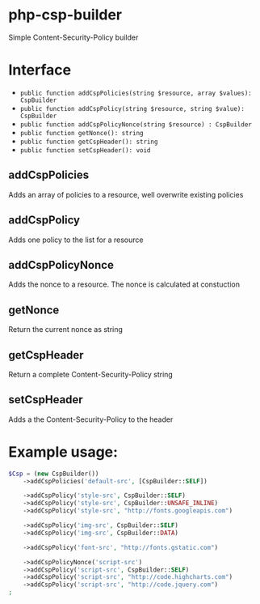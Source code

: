 # php-csp-builder
Simple Content-Security-Policy builder

# Interface
 * `public function addCspPolicies(string $resource, array $values): CspBuilder`
 * `public function addCspPolicy(string $resource, string $value): CspBuilder`
 * `public function addCspPolicyNonce(string $resource) : CspBuilder`
 * `public function getNonce(): string`
 * `public function getCspHeader(): string`
 * `public function setCspHeader(): void`

## addCspPolicies
Adds an array of policies to a resource, well overwrite existing policies

## addCspPolicy
Adds one policy to the list for a resource

## addCspPolicyNonce
Adds the nonce to a resource. The nonce is calculated at constuction

## getNonce
Return the current nonce as string

## getCspHeader
Return a complete Content-Security-Policy string

## setCspHeader
Adds a the Content-Security-Policy to the header

# Example usage:
```php
$Csp = (new CspBuilder())
	->addCspPolicies('default-src', [CspBuilder::SELF])

	->addCspPolicy('style-src', CspBuilder::SELF)
	->addCspPolicy('style-src', CspBuilder::UNSAFE_INLINE)
	->addCspPolicy('style-src', "http://fonts.googleapis.com")

	->addCspPolicy('img-src', CspBuilder::SELF)
	->addCspPolicy('img-src', CspBuilder::DATA)

	->addCspPolicy('font-src', "http://fonts.gstatic.com")

	->addCspPolicyNonce('script-src')
	->addCspPolicy('script-src', CspBuilder::SELF)
	->addCspPolicy('script-src', "http://code.highcharts.com")
	->addCspPolicy('script-src', "http://code.jquery.com")
;
```
